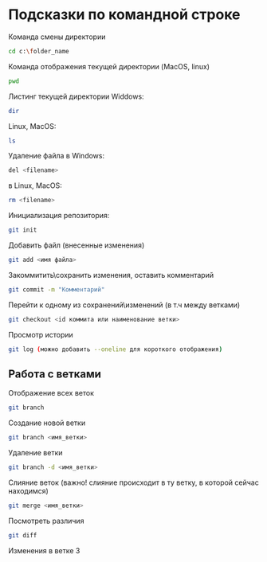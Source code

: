 # Подсказки по командной строке

Команда смены директории
```sh
cd c:\folder_name
```

Команда отображения текущей директории (MacOS, linux)
```sh
pwd
```

Листинг текущей директории
Widdows:
```sh
dir
```
Linux, MacOS:
```sh
ls
```

Удаление файла в Windows:
```sh
del <filename>
```
в Linux, MacOS:
```sh
rm <filename>
```

Инициализация репозитория:
```sh
git init
```

Добавить файл (внесенные изменения)
```sh
git add <имя файла>
```

Закоммитить\сохранить изменения, оставить комментарий
```sh
git commit -m "Комментарий"
```

Перейти к одному из сохранений\изменений (в т.ч между ветками)
```sh
git checkout <id коммита или наименование ветки>
```

Просмотр истории
```sh
git log (можно добавить --oneline для короткого отображения)
```

## Работа с ветками
Отображение всех веток
```sh
git branch
```

Создание новой ветки
```sh
git branch <имя_ветки>
```

Удаление ветки
```sh
git branch -d <имя_ветки>
```

Слияние веток (важно! слияние происходит в ту ветку, в которой сейчас находимся)
```sh
git merge <имя_ветки>
```

Посмотреть различия
```sh
git diff
```

Изменения в ветке 3